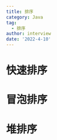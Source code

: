 ```yaml
---
title: 排序
category: Java
tag:
  - 排序
author: interview
date: '2022-4-10'
---
```



# 快速排序

# 冒泡排序

# 堆排序

